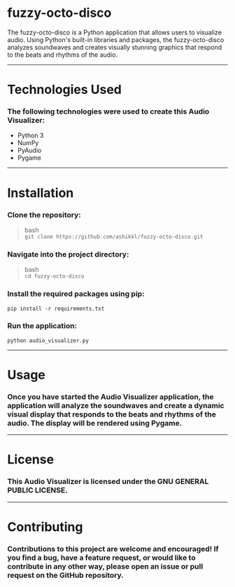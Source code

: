 # fuzzy-octo-disco
The fuzzy-octo-disco is a Python application that allows users to visualize audio. Using Python's built-in libraries and packages, the fuzzy-octo-disco analyzes soundwaves and creates visually stunning graphics that respond to the beats and rhythms of the audio.

***

# Technologies Used
### The following technologies were used to create this Audio Visualizer:

+ Python 3
+ NumPy
+ PyAudio
+ Pygame

*** 

# Installation
### Clone the repository:  
> bash  
` git clone https://github.com/ashikkl/fuzzy-octo-disco.git `
### Navigate into the project directory:
> bash  
` cd fuzzy-octo-disco `
### Install the required packages using pip:
` pip install -r requirements.txt `
### Run the application:
` python audio_visualizer.py `

***

# Usage
### Once you have started the Audio Visualizer application, the application will analyze the soundwaves and create a dynamic visual display that responds to the beats and rhythms of the audio. The display will be rendered using Pygame.

***

# License
### This Audio Visualizer is licensed under the GNU GENERAL PUBLIC LICENSE.

***

# Contributing
### Contributions to this project are welcome and encouraged! If you find a bug, have a feature request, or would like to contribute in any other way, please open an issue or pull request on the GitHub repository.
